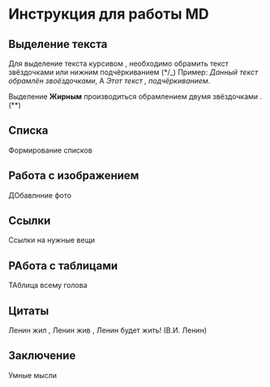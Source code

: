 # Инструкция для работы MD

## Выделение текста 

Для выделение текста курсивом , необходимо обрамить текст звёздочками или нижним подчёркиванием  (*/_) 
Пример: *Данный текст обрамлён звоёздочками*, А _Этот текст , подчёркиванием_.


Выделение **Жирным** производиться обрамлением двумя звёздочками . (**)


## Списка 

Формирование списков 


## Работа с изображением 

ДОбавлнние фото 

##  Ссылки 

Ссылки на нужные вещи 


## РАбота с таблицами 

ТАблица всему голова 

## Цитаты

Ленин жил , Ленин жив , Ленин будет жить! (В.И. Ленин)


## Заключение

Умные мысли 


